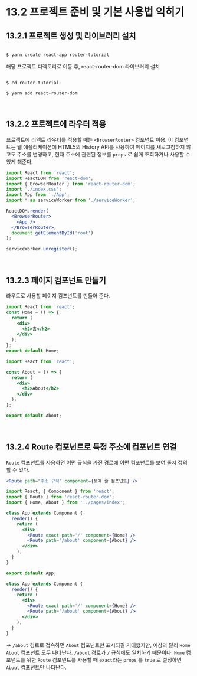 # 13.2 프로젝트 준비 및 기본 사용법 익히기

## 13.2.1 프로젝트 생성 및 라이브러리 설치

```shell

$ yarn create react-app router-tutorial

```

해당 프로젝트 디렉토리로 이동 후, react-router-dom 라이브러리 설치

```shell

$ cd router-tutorial

$ yarn add react-router-dom

```

</br>

## 13.2.2 프로젝트에 라우터 적용

프로젝트에 리액트 라우터를 적용할 때는 `<BrowserRouter>` 컴포넌트 이용.
이 컴포넌트는 웹 애플리케이션에 HTML5의 History API를 사용하여 페이지를 새로고침하지 않고도 주소를 변경하고, 현재 주소에 관련된 정보를 `props` 로 쉽게 조회하거나 사용할 수 있게 해준다.

```jsx
import React from 'react';
import ReactDOM from 'react-dom';
import { BrowserRouter } from 'react-router-dom';
import './index.css';
import App from './App';
import * as serviceWorker from './serviceWorker';

ReactDOM.render(
  <BrowserRouter>
    <App />
  </BrowserRouter>,
  document.getElementById('root')
);

serviceWorker.unregister();
```

</br>

## 13.2.3 페이지 컴포넌트 만들기

라우트로 사용할 페이지 컴포넌트를 만들어 준다.

```jsx
import React from 'react';
const Home = () => {
  return (
    <div>
      <h2>홈</h2>
    </div>
  );
};
export default Home;
```

```jsx
import React from 'react';

const About = () => {
  return (
    <div>
      <h2>About</h2>
    </div>
  );
};

export default About;
```

</br>

## 13.2.4 Route 컴포넌트로 특정 주소에 컴포넌트 연결

`Route` 컴포넌트를 사용하면 어떤 규칙을 가진 경로에 어떤 컴포넌트를 보여 줄지 정의할 수 있다.

```jsx
<Route path="주소 규칙" component={보여 줄 컴포넌트} />
```

```jsx
import React, { Component } from 'react';
import { Route } from 'react-router-dom';
import { Home, About } from '../pages/index';

class App extends Component {
  render() {
    return (
      <div>
        <Route exact path='/' component={Home} />
        <Route path='/about' component={About} />
      </div>
    );
  }
}

export default App;
```

```jsx
class App extends Component {
  render() {
    return (
      <div>
        <Route exact path='/' component={Home} />
        <Route path='/about' component={About} />
      </div>
    );
  }
}
```

-> `/about` 경로로 접속하면 `About` 컴포넌트만 표시되길 기대했지만, 예상과 달리 `Home` `About` 컴포넌트 모두 나타난다. `/about` 경로가 `/` 규칙에도 일치하기 때문이다.
`Home` 컴포넌트를 위한 `Route` 컴포넌트를 사용할 때 `exact`라는 `props` 를 `true` 로 설정하면 `About` 컴포넌트만 나타난다.
